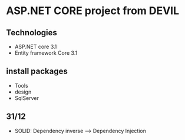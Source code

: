 # ASP.NET CORE project from DEVIL
## Technologies
- ASP.NET core 3.1 
- Entity framework Core 3.1
## install packages
- Tools
- design
- SqlServer

## 31/12
- SOLID: Dependency inverse --> Dependency Injection
